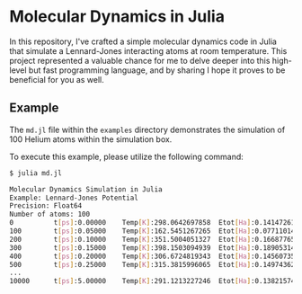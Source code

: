 # Molecular Dynamics in Julia

In this repository, I've crafted a simple molecular dynamics code in Julia that simulate a Lennard-Jones interacting atoms at room temperature. This project represented a valuable chance for me to delve deeper into this high-level but fast programming language, and by sharing I hope it proves to be beneficial for you as well.

## Example

The `md.jl` file within the `examples` directory demonstrates the simulation of 100 Helium atoms within the simulation box.

To execute this example, please utilize the following command:
```bash
$ julia md.jl

Molecular Dynamics Simulation in Julia
Example: Lennard-Jones Potential
Precision: Float64
Number of atoms: 100
0          t[ps]:0.00000    Temp[K]:298.0642697858  Etot[Ha]:0.1414726142    Epot[Ha]:-0.0001143922   Pres[kb]:0.1905196184   
100        t[ps]:0.05000    Temp[K]:162.5451267265  Etot[Ha]:0.0771101440    Epot[Ha]:-0.0001023240   Pres[kb]:0.1039384608   
200        t[ps]:0.10000    Temp[K]:351.5004051327  Etot[Ha]:0.1668776566    Epot[Ha]:-0.0000926755   Pres[kb]:0.2246785962   
300        t[ps]:0.15000    Temp[K]:398.1503094939  Etot[Ha]:0.1890531454    Epot[Ha]:-0.0000769052   Pres[kb]:0.2544489953   
400        t[ps]:0.20000    Temp[K]:306.6724819343  Etot[Ha]:0.1456073578    Epot[Ha]:-0.0000687365   Pres[kb]:0.1959680985   
500        t[ps]:0.25000    Temp[K]:315.3815996065  Etot[Ha]:0.1497436227    Epot[Ha]:-0.0000694917   Pres[kb]:0.2015429553   
...
10000      t[ps]:5.00000    Temp[K]:291.1213227246  Etot[Ha]:0.1382157454    Epot[Ha]:-0.0000732103   Pres[kb]:0.1860263345 
```